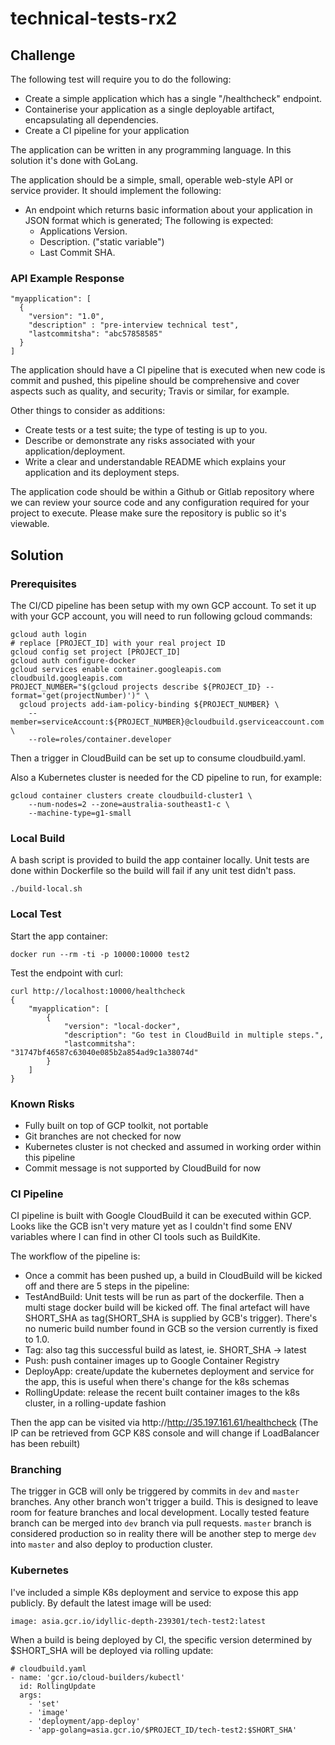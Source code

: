 # technical-tests-rx2
## Challenge
The following test will require you to do the following:
- Create a simple application which has a single "/healthcheck" endpoint.
- Containerise your application as a single deployable artifact, encapsulating all dependencies.
- Create a CI pipeline for your application

The application can be written in any programming language. In this solution it's done with GoLang.

The application should be a simple, small, operable web-style API or service provider. It should implement the following:
- An endpoint which returns basic information about your application in JSON format which is generated; The following is expected:
  - Applications Version.
  - Description. ("static variable")
  - Last Commit SHA.

### API Example Response
```
"myapplication": [
  {
    "version": "1.0",
    "description" : "pre-interview technical test",
    "lastcommitsha": "abc57858585"
  }
]
```

The application should have a CI pipeline that is executed when new code is commit and pushed, this pipeline should be comprehensive and cover aspects such as quality, and security; Travis or similar, for example.

Other things to consider as additions:
- Create tests or a test suite; the type of testing is up to you.
- Describe or demonstrate any risks associated with your application/deployment.
- Write a clear and understandable README which explains your application and its deployment steps.

The application code should be within a Github or Gitlab repository where we can review your source code and any configuration required for your project to execute. Please make sure the repository is public so it's viewable.

## Solution
### Prerequisites

The CI/CD pipeline has been setup with my own GCP account. To set it up with your GCP account, you will need to run following gcloud commands:
```
gcloud auth login
# replace [PROJECT_ID] with your real project ID
gcloud config set project [PROJECT_ID]
gcloud auth configure-docker
gcloud services enable container.googleapis.com cloudbuild.googleapis.com
PROJECT_NUMBER="$(gcloud projects describe ${PROJECT_ID} --format='get(projectNumber)')" \
  gcloud projects add-iam-policy-binding ${PROJECT_NUMBER} \
    --member=serviceAccount:${PROJECT_NUMBER}@cloudbuild.gserviceaccount.com \
    --role=roles/container.developer
```
Then a trigger in CloudBuild can be set up to consume cloudbuild.yaml.

Also a Kubernetes cluster is needed for the CD pipeline to run, for example:
```
gcloud container clusters create cloudbuild-cluster1 \
    --num-nodes=2 --zone=australia-southeast1-c \
    --machine-type=g1-small
```

### Local Build
A bash script is provided to build the app container locally. Unit tests are done within Dockerfile so the build will fail if any unit test didn't pass.
```
./build-local.sh
```

### Local Test
Start the app container:
```
docker run --rm -ti -p 10000:10000 test2
```
Test the endpoint with curl:
```
curl http://localhost:10000/healthcheck
{
    "myapplication": [
        {
            "version": "local-docker",
            "description": "Go test in CloudBuild in multiple steps.",
            "lastcommitsha": "31747bf46587c63040e085b2a854ad9c1a38074d"
        }
    ]
}
```

### Known Risks
- Fully built on top of GCP toolkit, not portable
- Git branches are not checked for now
- Kubernetes cluster is not checked and assumed in working order within this pipeline
- Commit message is not supported by CloudBuild for now

### CI Pipeline
CI pipeline is built with Google CloudBuild it can be executed within GCP. Looks like the GCB isn't very mature yet as I couldn't find some ENV variables where I can find in other CI tools such as BuildKite.

The workflow of the pipeline is:
- Once a commit has been pushed up, a build in CloudBuild will be kicked off and there are 5 steps in the pipeline:
- TestAndBuild: Unit tests will be run as part of the dockerfile. Then a multi stage docker build will be kicked off. The final artefact will have SHORT_SHA as tag(SHORT_SHA is supplied by GCB's trigger). There's no numeric build number found in GCB so the version currently is fixed to 1.0.
- Tag: also tag this successful build as latest, ie. SHORT_SHA -> latest
- Push: push container images up to Google Container Registry
- DeployApp: create/update the kubernetes deployment and service for the app, this is useful when there's change for the k8s schemas
- RollingUpdate: release the recent built container images to the k8s cluster, in a rolling-update fashion

Then the app can be visited via http://http://35.197.161.61/healthcheck (The IP can be retrieved from GCP K8S console and will change if LoadBalancer has been rebuilt)

### Branching
The trigger in GCB will only be triggered by commits in `dev` and `master` branches. Any other branch won't trigger a build. This is designed to leave room for feature branches and local development. Locally tested feature branch can be merged into `dev` branch via pull requests. `master` branch is considered production so in reality there will be another step to merge `dev` into `master` and also deploy to production cluster.

### Kubernetes
I've included a simple K8s deployment and service to expose this app publicly. By default the latest image will be used:
```
image: asia.gcr.io/idyllic-depth-239301/tech-test2:latest
```
When a build is being deployed by CI, the specific version determined by $SHORT_SHA will be deployed via rolling update:
```
# cloudbuild.yaml
- name: 'gcr.io/cloud-builders/kubectl'
  id: RollingUpdate
  args:
    - 'set'
    - 'image'
    - 'deployment/app-deploy'
    - 'app-golang=asia.gcr.io/$PROJECT_ID/tech-test2:$SHORT_SHA'
```
